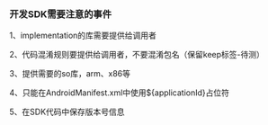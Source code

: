 ### 开发SDK需要注意的事件

1、implementation的库需要提供给调用者

2、代码混淆规则要提供给调用者，不要混淆包名（保留keep标签-待测）

3、提供需要的so库，arm、x86等

4、只能在AndroidManifest.xml中使用${applicationId}占位符

5、在SDK代码中保存版本号信息